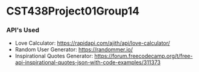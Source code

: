 # CST438Project01Group14

### API's Used
- Love Calculator: https://rapidapi.com/ajith/api/love-calculator/
- Random User Generator: https://randommer.io/
- Inspirational Quotes Generator: https://forum.freecodecamp.org/t/free-api-inspirational-quotes-json-with-code-examples/311373
